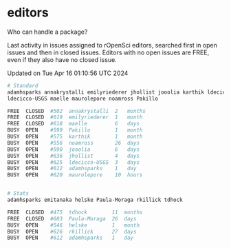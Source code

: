 # editors

Who can handle a package?

Last activity in issues assigned to rOpenSci editors, searched first in open
issues and then in closed issues. Editors with no open issues are FREE, even if
they also have no closed issue.


Updated on Tue Apr 16 01:10:56 UTC 2024

```bash
# Standard
adamhsparks annakrystalli emilyriederer jhollist jooolia karthik ldecicco
ldecicco-USGS maelle maurolepore noamross Pakillo

FREE  CLOSED  #502  annakrystalli  2   months
FREE  CLOSED  #619  emilyriederer  1   month
FREE  CLOSED  #618  maelle         6   days
BUSY  OPEN    #599  Pakillo        1   month
BUSY  OPEN    #575  karthik        1   month
BUSY  OPEN    #556  noamross       26  days
BUSY  OPEN    #590  jooolia        6   days
BUSY  OPEN    #636  jhollist       4   days
BUSY  OPEN    #625  ldecicco-USGS  3   days
BUSY  OPEN    #612  adamhsparks    1   day
BUSY  OPEN    #620  maurolepore    10  hours


# Stats
adamhsparks emitanaka helske Paula-Moraga rkillick tdhock

FREE  CLOSED  #475  tdhock        11  months
FREE  CLOSED  #603  Paula-Moraga  26  days
BUSY  OPEN    #546  helske        1   month
BUSY  OPEN    #626  rkillick      27  days
BUSY  OPEN    #612  adamhsparks   1   day
```
